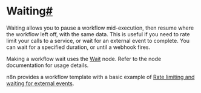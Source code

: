 [](https://github.com/n8n-io/n8n-docs/edit/main/docs/flow-logic/waiting.md "Edit this page")

# Waiting[#](#waiting "Permanent link")

Waiting allows you to pause a workflow mid-execution, then resume where the workflow left off, with the same data. This is useful if you need to rate limit your calls to a service, or wait for an external event to complete. You can wait for a specified duration, or until a webhook fires.

Making a workflow wait uses the [Wait](../../integrations/builtin/core-nodes/n8n-nodes-base.wait/) node. Refer to the node documentation for usage details.

n8n provides a workflow template with a basic example of [Rate limiting and waiting for external events](https://n8n.io/workflows/1749-rate-limiting-and-waiting-for-external-events/).